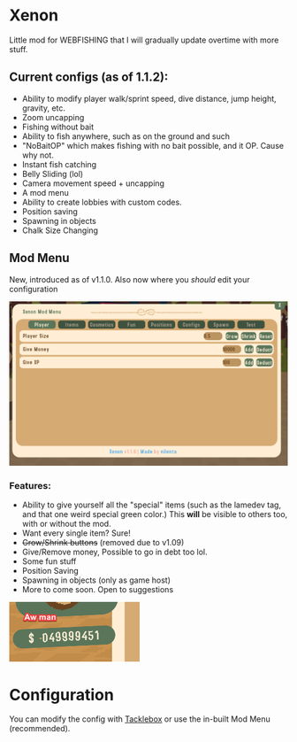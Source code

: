 # Xenon

Little mod for WEBFISHING that I will gradually update overtime with more stuff.

## Current configs (as of 1.1.2):
- Ability to modify player walk/sprint speed, dive distance, jump height, gravity, etc.
- Zoom uncapping
- Fishing without bait
- Ability to fish anywhere, such as on the ground and such
- "NoBaitOP" which makes fishing with no bait possible, and it OP. Cause why not.
- Instant fish catching
- Belly Sliding (lol)
- Camera movement speed + uncapping
- A mod menu
- Ability to create lobbies with custom codes.
- Position saving
- Spawning in objects
- Chalk Size Changing

## Mod Menu

New, introduced as of v1.1.0. Also now where you *should* edit your configuration

![mod menu](https://github.com/nilenta/data/blob/main/windows-352-editor-64bit_ZBs8u9MnVS.png?raw=true)

### Features:
- Ability to give yourself all the "special" items (such as the lamedev tag, and that one weird special green color.) This **will** be visible to others too, with or without the mod.
- Want every single item? Sure!
- ~~Grow/Shrink buttons~~ (removed due to v1.09)
- Give/Remove money, Possible to go in debt too lol.
- Some fun stuff
- Position Saving
- Spawning in objects (only as game host)
- More to come soon. Open to suggestions

![Aw man](https://raw.githubusercontent.com/nilenta/data/refs/heads/main/eAc6esdzZ6.png)

# Configuration

You can modify the config with [Tacklebox](https://github.com/puppy-girl/TackleBox) or use the in-built Mod Menu (recommended).